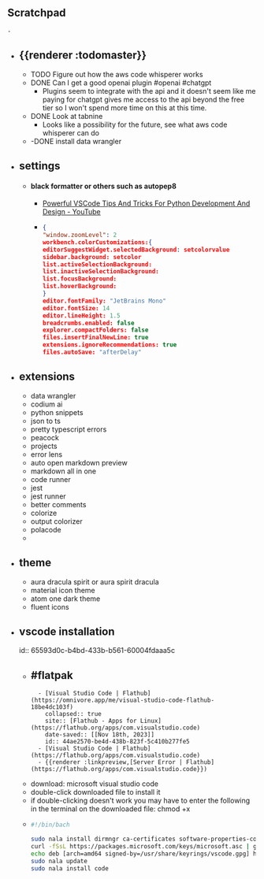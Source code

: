 ## Scratchpad
	-
- ## {{renderer :todomaster}}
	- TODO Figure out how the aws code whisperer works
	- DONE  Can I get a good openai plugin #openai #chatgpt
		- Plugins seem to integrate with the api and it doesn't seem like me paying for chatgpt gives me access to the api beyond the free tier so I won't spend more time on this at this time.
	- DONE Look at tabnine
		- Looks like a possibility for the future, see what aws code whisperer can do
	- -DONE install data wrangler
- ## settings
	- #### black formatter or others such as autopep8
		- [Powerful VSCode Tips And Tricks For Python Development And Design - YouTube](https://youtu.be/fj2tuTIcUys?si=teDGSSNKbpB13U0Q&t=446)
		- ```user/settings.json
		  {
		  "window.zoomLevel": 2
		  workbench.colorCustomizations:{
		  editorSuggestWidget.selectedBackground: setcolorvalue
		  sidebar.background: setcolor
		  list.activeSelectionBackground:
		  list.inactiveSelectionBackground:
		  list.focusBackground:
		  list.hoverBackground:
		  }
		  editor.fontFamily: "JetBrains Mono"
		  editor.fontSize: 14
		  editor.lineHeight: 1.5
		  breadcrumbs.enabled: false
		  explorer.compactFolders: false
		  files.insertFinalNewLine: true
		  extensions.ignoreRecommendations: true
		  files.autoSave: "afterDelay"
		  ```
- ## extensions
	- data wrangler
	- codium ai
	- python snippets
	- json to ts
	- pretty typescript errors
	- peacock
	- projects
	- error lens
	- auto open markdown preview
	- markdown all in one
	- code runner
	- jest
	- jest runner
	- better comments
	- colorize
	- output colorizer
	- polacode
	-
- ## theme
	- aura dracula spirit or aura spirit dracula
	- material icon theme
	- atom one dark theme
	- fluent icons
- ## vscode installation
  id:: 65593d0c-b4bd-433b-b561-60004fdaaa5c
	- #flatpak
		-
			- [Visual Studio Code | Flathub](https://omnivore.app/me/visual-studio-code-flathub-18be4dc103f)
			  collapsed:: true
			  site:: [Flathub - Apps for Linux](https://flathub.org/apps/com.visualstudio.code)
			  date-saved:: [[Nov 18th, 2023]]
			  id:: 44ae2570-be4d-438b-823f-5c410b277fe5
			- [Visual Studio Code | Flathub](https://flathub.org/apps/com.visualstudio.code)
			- {{renderer :linkpreview,[Server Error | Flathub](https://flathub.org/apps/com.visualstudio.code}})
	- download: microsoft visual studio code
	- double-click downloaded file to install it
	- if double-clicking doesn't work you may have to enter the following in the terminal on the downloaded file: chmod +x <name of file>
	- ```bash
	  #!/bin/bach
	  
	  sudo nala install dirmngr ca-certificates software-properties-common apt-transport-https curl -y
	  curl -fSsL https://packages.microsoft.com/keys/microsoft.asc | gpg --dearmor | sudo tee /usr/share/keyrings/vscode.gpg >/dev/null
	  echo deb [arch=amd64 signed-by=/usr/share/keyrings/vscode.gpg] https://packages.microsoft.com/repos/vscode stable main | sudo tee /etc/apt/sources.list.d/vscode.list
	  sudo nala update
	  sudo nala install code
	  ```